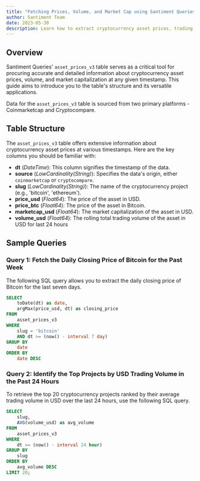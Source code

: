 ```yaml
---
title: "Fetching Prices, Volume, and Market Cap using Santiment Queries"
author: Santiment Team
date: 2023-05-30
description: Learn how to extract cryptocurrency asset prices, trading volume, and market cap data using the asset_prices_v3 table in Santiment Queries.
---
```


## Overview

Santiment Queries' `asset_prices_v3` table serves as a critical tool for procuring accurate and detailed information about cryptocurrency asset prices, volume, and market capitalization at any given timestamp. This guide aims to introduce you to the table's structure and its versatile applications.

Data for the `asset_prices_v3` table is sourced from two primary platforms - Coinmarketcap and Cryptocompare.

## Table Structure

The `asset_prices_v3` table offers extensive information about cryptocurrency asset prices at various timestamps. Here are the key columns you should be familiar with:

- **dt** (*DateTime*): This column signifies the timestamp of the data.
- **source** (*LowCardinality(String)*): Specifies the data's origin, either `coinmarketcap` or `cryptocompare`.
- **slug** (*LowCardinality(String)*): The name of the cryptocurrency project (e.g., 'bitcoin', 'ethereum').
- **price_usd** (*Float64*): The price of the asset in USD.
- **price_btc** (*Float64*): The price of the asset in Bitcoin.
- **marketcap_usd** (*Float64*): The market capitalization of the asset in USD.
- **volume_usd** (*Float64*): The rolling total trading volume of the asset in USD for last 24 hours 

## Sample Queries

### Query 1: Fetch the Daily Closing Price of Bitcoin for the Past Week

The following SQL query allows you to extract the daily closing price of Bitcoin for the last seven days.

```sql
SELECT 
    toDate(dt) as date, 
    argMax(price_usd, dt) as closing_price
FROM 
    asset_prices_v3
WHERE 
    slug = 'bitcoin' 
    AND dt >= (now() - interval 7 day)
GROUP BY 
    date
ORDER BY 
    date DESC
```

### Query 2: Identify the Top Projects by USD Trading Volume in the Past 24 Hours

To retrieve the top 20 cryptocurrency projects ranked by their average trading volume in USD over the last 24 hours, use the following SQL query.

```sql
SELECT
    slug,
    AVG(volume_usd) as avg_volume
FROM
    asset_prices_v3
WHERE
    dt >= (now() - interval 24 hour)
GROUP BY
    slug
ORDER BY
    avg_volume DESC
LIMIT 20;
```